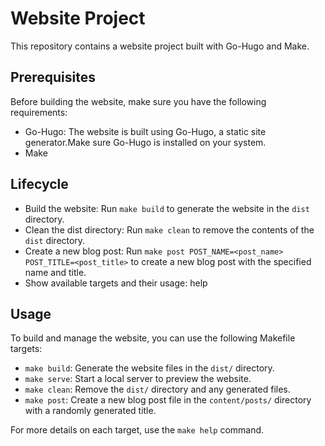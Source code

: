 # Website Project

This repository contains a website project built with Go-Hugo and Make.

## Prerequisites

Before building the website, make sure you have the following requirements:

- Go-Hugo: The website is built using Go-Hugo, a static site generator.Make sure Go-Hugo is installed on your system.
- Make

## Lifecycle

- Build the website: Run `make build` to generate the website in the `dist` directory.
- Clean the dist directory: Run `make clean` to remove the contents of the `dist` directory.
- Create a new blog post: Run `make post POST_NAME=<post_name> POST_TITLE=<post_title>` to create a new blog post with the specified name and title.
- Show available targets and their usage: help

## Usage

To build and manage the website, you can use the following Makefile targets:

- `make build`: Generate the website files in the `dist/` directory.
- `make serve`: Start a local server to preview the website.
- `make clean`: Remove the `dist/` directory and any generated files.
- `make post`: Create a new blog post file in the `content/posts/` directory with a randomly generated title.

For more details on each target, use the `make help` command.
